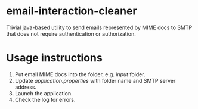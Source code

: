 # email-interaction-cleaner
Trivial java-based utility to send emails represented by MIME docs to SMTP that does not require authentication or authorization.
# Usage instructions
1. Put email MIME docs into the folder, e.g. _input_ folder. 
1. Update _application.properties_ with folder name and SMTP server address.
1. Launch the application.
1. Check the log for errors.

